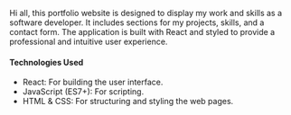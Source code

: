 Hi all, this portfolio website is designed to display my work and skills as a software developer. It includes sections for my projects, skills, and a contact form. The application is built with React and styled to provide a professional and intuitive user experience.

#### Technologies Used

- React: For building the user interface.
- JavaScript (ES7+): For scripting.
- HTML & CSS: For structuring and styling the web pages.
